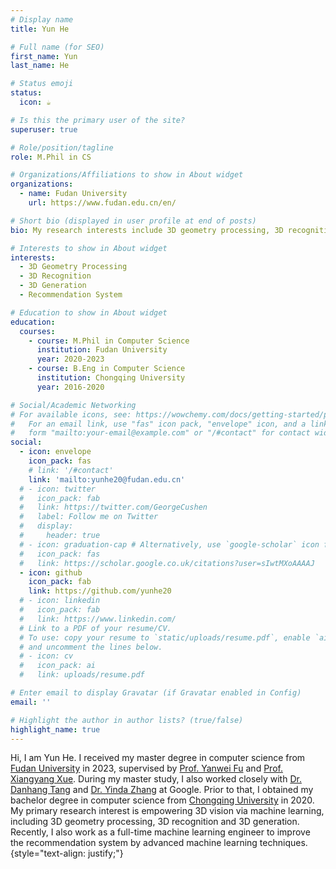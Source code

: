 ```yaml
---
# Display name
title: Yun He

# Full name (for SEO)
first_name: Yun
last_name: He

# Status emoji
status:
  icon: ☕️

# Is this the primary user of the site?
superuser: true

# Role/position/tagline
role: M.Phil in CS

# Organizations/Affiliations to show in About widget
organizations:
  - name: Fudan University
    url: https://www.fudan.edu.cn/en/

# Short bio (displayed in user profile at end of posts)
bio: My research interests include 3D geometry processing, 3D recognition, 3D generation and recommendation system.

# Interests to show in About widget
interests:
  - 3D Geometry Processing
  - 3D Recognition
  - 3D Generation
  - Recommendation System

# Education to show in About widget
education:
  courses:
    - course: M.Phil in Computer Science
      institution: Fudan University
      year: 2020-2023
    - course: B.Eng in Computer Science
      institution: Chongqing University
      year: 2016-2020

# Social/Academic Networking
# For available icons, see: https://wowchemy.com/docs/getting-started/page-builder/#icons
#   For an email link, use "fas" icon pack, "envelope" icon, and a link in the
#   form "mailto:your-email@example.com" or "/#contact" for contact widget.
social:
  - icon: envelope
    icon_pack: fas
    # link: '/#contact'
    link: 'mailto:yunhe20@fudan.edu.cn'
  # - icon: twitter
  #   icon_pack: fab
  #   link: https://twitter.com/GeorgeCushen
  #   label: Follow me on Twitter
  #   display:
  #     header: true
  # - icon: graduation-cap # Alternatively, use `google-scholar` icon from `ai` icon pack
  #   icon_pack: fas
  #   link: https://scholar.google.co.uk/citations?user=sIwtMXoAAAAJ
  - icon: github
    icon_pack: fab
    link: https://github.com/yunhe20
  # - icon: linkedin
  #   icon_pack: fab
  #   link: https://www.linkedin.com/
  # Link to a PDF of your resume/CV.
  # To use: copy your resume to `static/uploads/resume.pdf`, enable `ai` icons in `params.yaml`,
  # and uncomment the lines below.
  # - icon: cv
  #   icon_pack: ai
  #   link: uploads/resume.pdf

# Enter email to display Gravatar (if Gravatar enabled in Config)
email: ''

# Highlight the author in author lists? (true/false)
highlight_name: true
---
```


<!-- Alice Wu is a professor of artificial intelligence at the Stanford AI Lab. Her research interests include distributed robotics, mobile computing and programmable matter. She leads the Robotic Neurobiology group, which develops self-reconfiguring robots, systems of self-organizing robots, and mobile sensor networks. -->
Hi, I am Yun He. I received my master degree in computer science from [Fudan University](https://www.fudan.edu.cn/en/) in 2023, supervised by [Prof. Yanwei Fu](http://yanweifu.github.io/) and [Prof. Xiangyang Xue](https://scholar.google.com.hk/citations?user=DTbhX6oAAAAJ&hl=en). During my master study, I also worked closely with [Dr. Danhang Tang](https://scholar.google.com/citations?user=9uxs6G4AAAAJ&hl=en) and [Dr. Yinda Zhang](https://www.zhangyinda.com/) at Google. Prior to that, I obtained my bachelor degree in computer science from [Chongqing University](http://english.cqu.edu.cn/) in 2020. My primary research interest is empowering 3D vision via machine learning, including 3D geometry processing, 3D recognition and 3D generation. Recently, I also work as a full-time machine learning engineer to improve the recommendation system by advanced machine learning techniques.
{style="text-align: justify;"}
